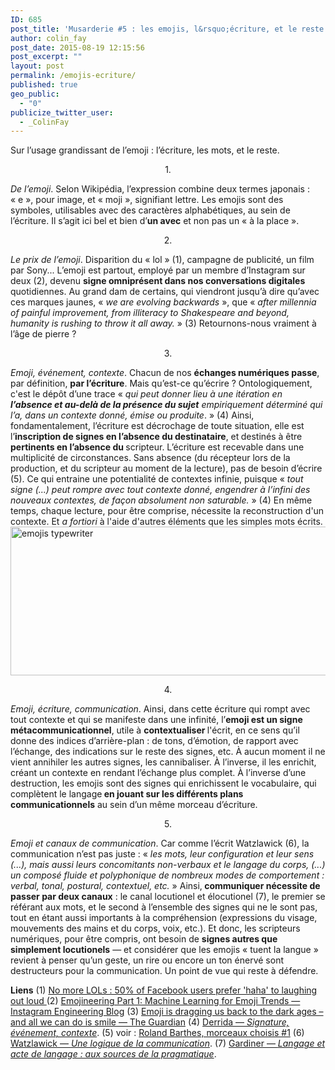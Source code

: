 ```yaml
---
ID: 685
post_title: 'Musarderie #5 : les emojis, l&rsquo;écriture, et le reste.'
author: colin_fay
post_date: 2015-08-19 12:15:56
post_excerpt: ""
layout: post
permalink: /emojis-ecriture/
published: true
geo_public:
  - "0"
publicize_twitter_user:
  - _ColinFay
---
```

Sur l’usage grandissant de l’emoji : l’écriture, les mots, et le reste. <!--more-->
<p style="text-align: center;">1.</p>
<em>De l’emoji</em>. Selon Wikipédia, l’expression combine deux termes japonais : « e », pour image, et « moji », signifiant lettre. Les emojis sont des symboles, utilisables avec des caractères alphabétiques, au sein de l’écriture. Il s’agit ici bel et bien d’<strong>un avec</strong> et non pas un « à la place ».
<p style="text-align: center;">2.</p>
<em>Le prix de l’emoji</em>. Disparition du « lol » (1), campagne de publicité, un film par Sony... L’emoji est partout, employé par un membre d’Instagram sur deux (2), devenu <strong>signe omniprésent dans nos conversations digitales</strong> quotidiennes. Au grand dam de certains, qui viendront jusqu’à dire qu’avec ces marques jaunes, « <em>we are evolving backwards</em> », que « <em>after millennia of painful improvement, from illiteracy to Shakespeare and beyond, humanity is rushing to throw it all away.</em> » (3) Retournons-nous vraiment à l’âge de pierre ?
<p style="text-align: center;">3.</p>
<em>Emoji, événement, contexte</em>. Chacun de nos <strong>échanges numériques passe</strong>, par définition, <strong>par l’écriture</strong>. Mais qu’est-ce qu’écrire ? Ontologiquement, c'est le dépôt d’une trace « <em>qui peut donner lieu à une itération en <strong>l’absence et au-delà de la présence du sujet</strong> empiriquement déterminé qui l’a, dans un contexte donné, émise ou produite</em>. » (4) Ainsi, fondamentalement, l’écriture est décrochage de toute situation, elle est l’<strong>inscription de signes en l’absence du destinataire</strong>, et<strong> </strong>destinés à être<strong> pertinents en l’absence du </strong>scripteur. L’écriture est recevable dans une multiplicité de circonstances. Sans absence (du récepteur lors de la production, et du scripteur au moment de la lecture), pas de besoin d’écrire (5). Ce qui entraine une potentialité de contextes infinie, puisque « <em>tout signe (...) peut rompre avec tout contexte donné, engendrer à l’infini des nouveaux contextes, de façon absolument non saturable.</em> » (4) En même temps, chaque lecture, pour être comprise, nécessite la reconstruction d'un contexte. Et <em>a fortiori</em> à l'aide d'autres éléments que les simples mots écrits.

<img class="aligncenter size-full wp-image-680" src="http://cf.data-bzh.fr/wp-content/uploads/2015/08/emoji-typewritter.jpg" alt="emojis typewriter" width="640" height="238" />
<p style="text-align: center;">4.</p>
<em>Emoji, écriture, communication</em>. Ainsi, dans cette écriture qui rompt avec tout contexte et qui se manifeste dans une infinité, l’<strong>emoji est un signe métacommunicationnel</strong>, utile à <strong>contextualiser </strong>l'écrit, en ce sens qu’il donne des indices d’arrière-plan : de tons, d’émotion, de rapport avec l’échange, des indications sur le reste des signes, etc. À aucun moment il ne vient annihiler les autres signes, les cannibaliser. À l’inverse, il les enrichit, créant un contexte en rendant l’échange plus complet. À l’inverse d’une destruction, les emojis sont des signes qui enrichissent le vocabulaire, qui complètent le langage<strong> en jouant sur les différents plans communicationnels</strong> au sein d’un même morceau d’écriture.
<p style="text-align: center;">5.</p>
<em>Emoji et canaux de communication</em>. Car comme l’écrit Watzlawick (6), la communication n’est pas juste : «<em> les mots, leur configuration et leur sens (...), mais aussi leurs concomitants non-verbaux et le langage du corps, (...) un composé fluide et polyphonique de nombreux modes de comportement : verbal, tonal, postural, contextuel, etc.</em> » Ainsi,<strong> communiquer nécessite de passer par deux canaux</strong> : le canal locutionel et élocutionel (7), le premier se référant aux mots, et le second à l’ensemble des signes qui ne le sont pas, tout en étant aussi importants à la compréhension (expressions du visage, mouvements des mains et du corps, voix, etc.). Et donc, les scripteurs numériques, pour être compris, ont besoin de <strong>signes autres que simplement locutionels</strong> — et considérer que les emojis « tuent la langue » revient à penser qu’un geste, un rire ou encore un ton énervé sont destructeurs pour la communication. Un point de vue qui reste à défendre.

<strong>Liens</strong>
(1) <a href="http://www.theguardian.com/technology/2015/aug/10/lol-facebook-haha" target="_blank">No more LOLs : 50% of Facebook users prefer 'haha' to laughing out loud </a>
(2) <a href="http://instagram-engineering.tumblr.com/post/117889701472/emojineering-part-1-machine-learning-for-emoji" target="_blank">Emojineering Part 1: Machine Learning for Emoji Trends — Instagram Engineering Blog</a>
(3) <a href="http://www.theguardian.com/artanddesign/jonathanjonesblog/2015/may/27/emoji-language-dragging-us-back-to-the-dark-ages-yellow-smiley-face" target="_blank">Emoji is dragging us back to the dark ages – and all we can do is smile — The Guardian</a>
(4) <a href="http://www.egs.edu/faculty/jacques-derrida/articles/signature-evenement-contexte/" target="_blank">Derrida — <em>Signature, événement, contexte</em></a>.
(5) voir : <a href="http://colinfay.me/2015/07/27/roland-barthes-1/">Roland Barthes, morceaux choisis #1</a>
(6) <a href="http://www.seuil.com/livre-9782757839997.htm" target="_blank">Watzlawick — <em>Une logique de la communication</em></a>.
(7) <a href="http://www.septentrion.com/fr/livre/?GCOI=27574100649900&amp;fa=author&amp;person_ID=7546" target="_blank">Gardiner — <em>Langage et acte de langage : aux sources de la pragmatique</em></a>.